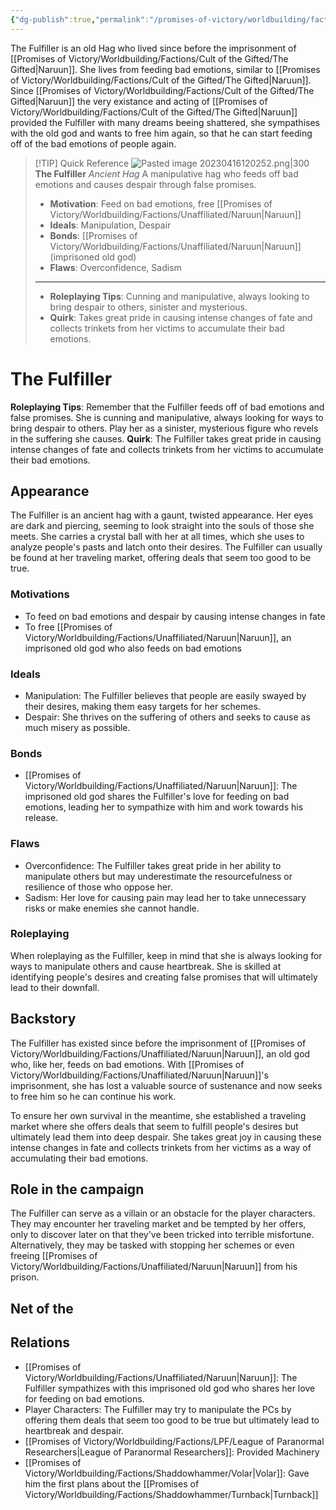```yaml
---
{"dg-publish":true,"permalink":"/promises-of-victory/worldbuilding/factions/unaffiliated/the-fulfiller/","title":"The Fulfiller","noteIcon":"NPC","created":"2023-01-25T02:26:54.000+01:00","updated":"2023-04-16T12:18:10.586+02:00"}
---
```



The Fulfiller is an old Hag who lived since before the imprisonment of [[Promises of Victory/Worldbuilding/Factions/Cult of the Gifted/The Gifted\|Naruun]]. She lives from feeding bad emotions, similar to [[Promises of Victory/Worldbuilding/Factions/Cult of the Gifted/The Gifted\|Naruun]]. Since [[Promises of Victory/Worldbuilding/Factions/Cult of the Gifted/The Gifted\|Naruun]] the very existance and acting of [[Promises of Victory/Worldbuilding/Factions/Cult of the Gifted/The Gifted\|Naruun]] provided the Fulfiller with many dreams beeing shattered, she sympathises with the old god and wants to free him again, so that he can start feeding off of the bad emotions of people again.

> [!TIP] Quick Reference
> ![Pasted image 20230416120252.png|300](/img/user/Pasted%20image%2020230416120252.png)
> **The Fulfiller** _Ancient Hag_ 
>  A manipulative hag who feeds off bad emotions and causes despair through false promises.
>- **Motivation**: Feed on bad emotions, free [[Promises of Victory/Worldbuilding/Factions/Unaffiliated/Naruun\|Naruun]]
>- **Ideals**: Manipulation, Despair
>- **Bonds**: [[Promises of Victory/Worldbuilding/Factions/Unaffiliated/Naruun\|Naruun]] (imprisoned old god)
>- **Flaws**: Overconfidence, Sadism
> ____
>- **Roleplaying Tips**: Cunning and manipulative, always looking to bring despair to others, sinister and mysterious.
>-  **Quirk**: Takes great pride in causing intense changes of fate and collects trinkets from her victims to accumulate their bad emotions.


# The Fulfiller
**Roleplaying Tips**: Remember that the Fulfiller feeds off of bad emotions and false promises. She is cunning and manipulative, always looking for ways to bring despair to others. Play her as a sinister, mysterious figure who revels in the suffering she causes.
**Quirk**: The Fulfiller takes great pride in causing intense changes of fate and collects trinkets from her victims to accumulate their bad emotions.

## Appearance
The Fulfiller is an ancient hag with a gaunt, twisted appearance. Her eyes are dark and piercing, seeming to look straight into the souls of those she meets. She carries a crystal ball with her at all times, which she uses to analyze people's pasts and latch onto their desires. The Fulfiller can usually be found at her traveling market, offering deals that seem too good to be true.

### Motivations
- To feed on bad emotions and despair by causing intense changes in fate
- To free [[Promises of Victory/Worldbuilding/Factions/Unaffiliated/Naruun\|Naruun]], an imprisoned old god who also feeds on bad emotions

### Ideals
- Manipulation: The Fulfiller believes that people are easily swayed by their desires, making them easy targets for her schemes.
- Despair: She thrives on the suffering of others and seeks to cause as much misery as possible.

### Bonds
- [[Promises of Victory/Worldbuilding/Factions/Unaffiliated/Naruun\|Naruun]]: The imprisoned old god shares the Fulfiller's love for feeding on bad emotions, leading her to sympathize with him and work towards his release.

### Flaws
- Overconfidence: The Fulfiller takes great pride in her ability to manipulate others but may underestimate the resourcefulness or resilience of those who oppose her.
- Sadism: Her love for causing pain may lead her to take unnecessary risks or make enemies she cannot handle.

### Roleplaying
When roleplaying as the Fulfiller, keep in mind that she is always looking for ways to manipulate others and cause heartbreak. She is skilled at identifying people's desires and creating false promises that will ultimately lead to their downfall.

## Backstory
The Fulfiller has existed since before the imprisonment of [[Promises of Victory/Worldbuilding/Factions/Unaffiliated/Naruun\|Naruun]], an old god who, like her, feeds on bad emotions. With [[Promises of Victory/Worldbuilding/Factions/Unaffiliated/Naruun\|Naruun]]'s imprisonment, she has lost a valuable source of sustenance and now seeks to free him so he can continue his work.

To ensure her own survival in the meantime, she established a traveling market where she offers deals that seem to fulfill people's desires but ultimately lead them into deep despair. She takes great joy in causing these intense changes in fate and collects trinkets from her victims as a way of accumulating their bad emotions.

## Role in the campaign
The Fulfiller can serve as a villain or an obstacle for the player characters. They may encounter her traveling market and be tempted by her offers, only to discover later on that they've been tricked into terrible misfortune. Alternatively, they may be tasked with stopping her schemes or even freeing [[Promises of Victory/Worldbuilding/Factions/Unaffiliated/Naruun\|Naruun]] from his prison.

## Net of the 

## Relations
- [[Promises of Victory/Worldbuilding/Factions/Unaffiliated/Naruun\|Naruun]]: The Fulfiller sympathizes with this imprisoned old god who shares her love for feeding on bad emotions.
- Player Characters: The Fulfiller may try to manipulate the PCs by offering them deals that seem too good to be true but ultimately lead to heartbreak and despair.
- [[Promises of Victory/Worldbuilding/Factions/LPF/League of Paranormal Researchers\|League of Paranormal Researchers]]: Provided Machinery
- [[Promises of Victory/Worldbuilding/Factions/Shaddowhammer/Volar\|Volar]]: Gave him the first plans about the [[Promises of Victory/Worldbuilding/Factions/Shaddowhammer/Turnback\|Turnback]]

